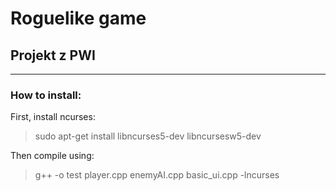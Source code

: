# Roguelike game

## Projekt z PWI
___
### How to install:
First, install ncurses:
>sudo apt-get install libncurses5-dev libncursesw5-dev

Then compile using:
>g++ -o test player.cpp enemyAI.cpp basic_ui.cpp -lncurses
